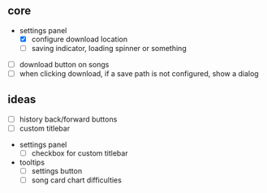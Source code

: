 ## core

- settings panel
  - [x] configure download location
  - [ ] saving indicator, loading spinner or something
- [ ] download button on songs
- [ ] when clicking download, if a save path is not configured, show a dialog

## ideas

- [ ] history back/forward buttons
- [ ] custom titlebar
- settings panel
  - [ ] checkbox for custom titlebar
- tooltips
  - [ ] settings button
  - [ ] song card chart difficulties
